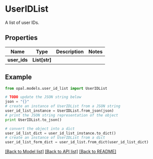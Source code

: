 # UserIDList

A list of user IDs.

## Properties

Name | Type | Description | Notes
------------ | ------------- | ------------- | -------------
**user_ids** | **List[str]** |  | 

## Example

```python
from opal.models.user_id_list import UserIDList

# TODO update the JSON string below
json = "{}"
# create an instance of UserIDList from a JSON string
user_id_list_instance = UserIDList.from_json(json)
# print the JSON string representation of the object
print UserIDList.to_json()

# convert the object into a dict
user_id_list_dict = user_id_list_instance.to_dict()
# create an instance of UserIDList from a dict
user_id_list_form_dict = user_id_list.from_dict(user_id_list_dict)
```
[[Back to Model list]](../README.md#documentation-for-models) [[Back to API list]](../README.md#documentation-for-api-endpoints) [[Back to README]](../README.md)


